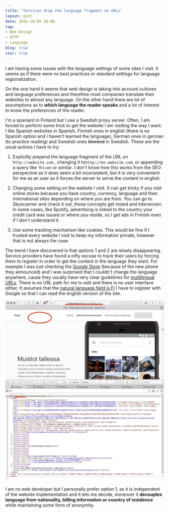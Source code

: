 ```yaml
---
title: "Services drop the language fragment on URLs"
layout: post
date: 2016-10-05 16:00
tag:
- Web Design
- HTTP
- Language
blog: true
star: true
---
```


I am having some issues with the language settings of some sites I visit. It seems as if there were no best practices or standard settings for language regionalization.

On the one hand it seems that web design is taking into account cultures and language preferences and therefore most companies translate their websites to almost any language. On the other hand there are lot of assumptions as to **which language the reader speaks** and a lot of interest to know the preferences of the reader.

I'm a spaniard in Finland but I use a Swedish proxy server. Often, I am forced to perform some trick to get the website I am visiting the way I want. I like Spanish websites in Spanish, Finnish ones in english (there is no Spanish option and I haven't learned the language), German ones in german (to practice reading) and Swedish ones ~~blocked~~ in Swedish. These are the usual actions I have to try:

1. Explicitly prepend the language fragment of the URL on `http://website.com` , changing it to`http://en.website.com`, or appending  a query like `?hl=en` or similar. I don't know how this works from the SEO perspective as it does seem a bit inconsistent, but it is very convenient for me as an user as it forces the server to serve the content in english.

2. Changing some setting on the website I visit. It can get tricky if you visit online stores because you have country, currency, language and then international sites depending on where you are from. You can go to Skyscanner and check it out, those concepts get mixed and interwoven. In some cases, like Spotify, advertising is linked to the country your credit card was issued or where you reside, so I get ads in Finnish even if I don't understand it.

3. Use some tracking mechanism like cookies. This would be fine if I trusted every website I visit to keep my information private, however that is not always the case.

The trend I have discovered is that options 1 and 2 are slowly disappearing. Service providers have found a nifty excuse to track their users by forcing them to register in order to get the content in the language they want. For example I was just checking the [Google Store](https://store.google.com/product/pixel_phone) (because of the new phone they announced) and I was surprised that I couldn't change the language anywhere, cause they usually have very clear guidelines for [multilingual URLs](https://support.google.com/webmasters/answer/189077). There is no URL path for me to edit and there is no user interface either. It assumes that the [natural language field is FI](https://www.w3.org/TR/WCAG10-TECHS/#tech-identify-lang) I have to register with Google so that I can read the english version of the site.

![Google Store assumes I speak finnish](/assets/images/google_store.jpg)

I am no web developer but I personally prefer option 1, as it is independent of the website implementation and it lets me decide, moreover it **decouples language from nationality, billing information or country of residence** while maintaining some form of anonymity.
